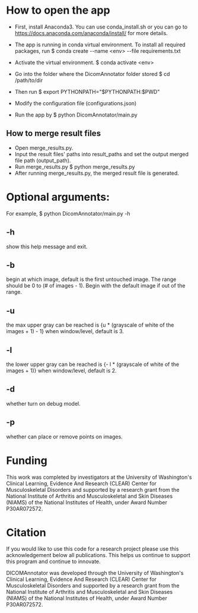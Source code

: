 ﻿# How to open the app
- First, install Anaconda3. You can use conda_install.sh or you can go to https://docs.anaconda.com/anaconda/install/ for more details.

- The app is running in conda virtual environment. To install all required packages, run
$ conda create --name \<env> --file requirements.txt
- Activate the virtual environment.
$ conda activate \<env>
- Go into the folder where the DicomAnnotator folder stored
$ cd /path/to/dir
- Then run
$ export PYTHONPATH="\$PYTHONPATH:$PWD"
- Modify the configuration file (configurations.json)
- Run the app by
$ python DicomAnnotator/main.py

## How to merge result files
- Open merge_results.py.
- Input the result files' paths into result_paths and set the output merged file path (output_path).
- Run merge_results.py
$ python merge_results.py
- After running merge_results.py, the merged result file is generated.
	

# Optional arguments:
For example, 
$ python DicomAnnotator/main.py -h
##  -h
show this help message and exit.
##  -b
begin at which image, default is the first untouched image. The range should be 0 to (# of images - 1). Begin with the default image if out of the range.
##  -u
the max upper gray can be reached is {u * (grayscale of white of the images + 1) - 1} when window/level, default is 3.
##  -l
the lower upper gray can be reached is {- l * (grayscale of white of the images + 1)} when window/level, default is 2.
##  -d
whether turn on debug model.
##  -p
whether can place or remove points on images.

# Funding
This work was completed by investigators at the University of Washington's Clinical Learning, Evidence And Research (CLEAR) Center for Musculoskeletal Disorders and supported by a research grant from the National Institute of Arthritis and Musculoskeletal and Skin Diseases (NIAMS) of the National Institutes of Health, under Award Number P30AR072572.

# Citation
If you would like to use this code for a research project please use this acknowledgement below all publications. This helps us continue to support this program and continue to innovate.

DICOMAnnotator was developed through the University of Washington's Clinical Learning, Evidence And Research (CLEAR) Center for Musculoskeletal Disorders and supported by a research grant from the National Institute of Arthritis and Musculoskeletal and Skin Diseases (NIAMS) of the National Institutes of Health, under Award Number P30AR072572.
